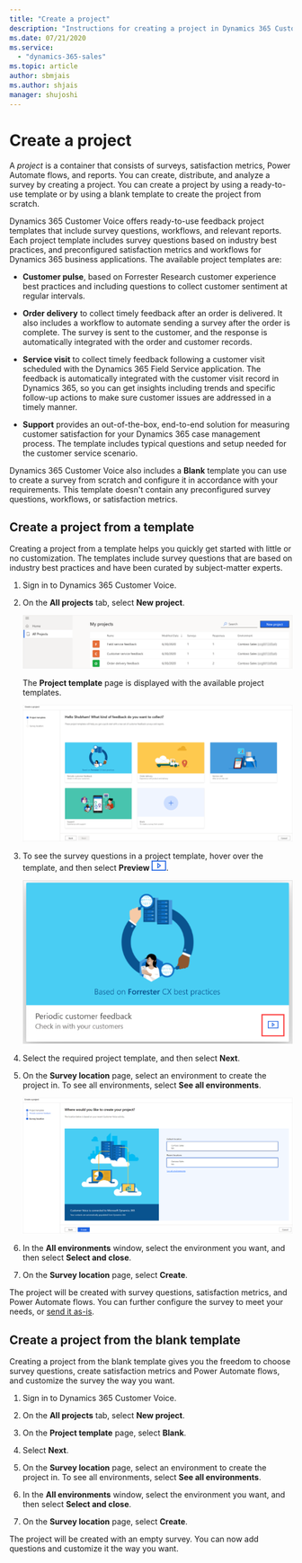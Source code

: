 ```yaml
---
title: "Create a project"
description: "Instructions for creating a project in Dynamics 365 Customer Voice."
ms.date: 07/21/2020
ms.service:
  - "dynamics-365-sales"
ms.topic: article
author: sbmjais
ms.author: shjais
manager: shujoshi
---
```


# Create a project

A *project* is a container that consists of surveys, satisfaction metrics, Power Automate flows, and reports. You can create, distribute, and analyze a survey by creating a project. You can create a project by using a ready-to-use template or by using a blank template to create the project from scratch.

Dynamics 365 Customer Voice offers ready-to-use feedback project templates that include survey questions, workflows, and relevant reports. Each project template includes survey questions based on industry best practices, and preconfigured satisfaction metrics and workflows for Dynamics 365 business applications. The available project templates are:<!--Edits here and below: Suggested, to avoid the duplicate wording.-->

- **Customer pulse**, based on Forrester Research customer experience<!--Via Writing Style Guide, you don't have to supply an acronym if you don't use it again.--> best practices and including questions to collect customer sentiment at regular intervals.

- **Order delivery** to collect timely feedback after an order is delivered. It also includes a workflow to automate sending a survey after the order is complete. The survey is sent to the customer, and the response is automatically integrated with the order and customer records.

- **Service visit** to collect timely feedback following a customer visit scheduled with the Dynamics 365 Field Service application. The feedback is automatically integrated with the customer visit record in Dynamics 365, so you can get insights including trends and specific follow-up actions to make sure customer issues are addressed in a timely manner.

- **Support** provides an out-of-the-box, end-to-end solution for measuring customer satisfaction for your Dynamics 365 case management process. The template includes typical questions and setup needed for the customer service scenario.

Dynamics 365 Customer Voice also includes a **Blank** template you can use to create a survey from scratch and configure it in accordance with your requirements. This template doesn't contain any preconfigured survey questions, workflows, or satisfaction metrics.

## Create a project from a template

Creating a project from a template helps you quickly get started with little or no customization. The templates include survey questions that are based on industry best practices and have been curated by subject-matter experts.

1. Sign in to Dynamics 365 Customer Voice.

2. On the **All projects** tab, select **New project**.

    ![New project button](media/new-project-button.png "New project button") 

     The **Project template** page is displayed with the available project templates.<!--I don't mean to be insulting, but your name isn't actually on the list of allowed names. I think it might be best to either blur it out or just slide the text over so the greeting says "Hello! What kind of feedback do you want to collect?" -->

     ![Available project templates](media/project-templates.png "Available project templates") 

3. To see the survey questions in a project template, hover over the template, and then select **Preview** ![Preview](media/preview-icon.png).<!--This is how the style guide prefers that we refer to icons. What do you think about using this graphic?-->

    ![Preview a project template](media/project-template-preview-button.png "Preview a project template") 

4. Select the required project template, and then select **Next**.

5. On the **Survey location** page, select an environment to create the project in. To see all environments, select **See all environments**.

    ![Select a survey location](media/survey-location.png "Select a survey location")

6. In the **All environments** window, select the environment you want, and then select **Select and close**.

7. On the **Survey location** page, select **Create**.

The project will be created with survey questions, satisfaction metrics, and Power Automate flows. You can further configure the survey to meet your needs, or [send it as-is](send-survey.md).<!--Edit okay? Somehow I found "continue with distributing" a bit confusing-->

## Create a project from the blank template

Creating a project from the blank template gives you the freedom to choose survey questions, create satisfaction metrics and Power Automate flows, and customize the survey the way you want.

1. Sign in to Dynamics 365 Customer Voice.

2. On the **All projects** tab, select **New project**.

3. On the **Project template** page, select **Blank**.

4. Select **Next**.

5. On the **Survey location** page, select an environment to create the project in. To see all environments, select **See all environments**.

6. In the **All environments** window, select the environment you want, and then select **Select and close**.

7. On the **Survey location** page, select **Create**.

The project will be created with an empty survey. You can now add questions and customize it the way you want.
